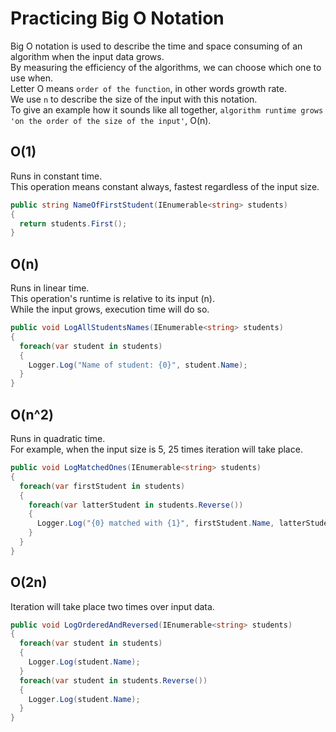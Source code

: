 # Practicing Big O Notation

Big O notation is used to describe the time and space consuming of an algorithm when the input data grows.  
By measuring the efficiency of the algorithms, we can choose which one to use when.  
Letter O means `order of the function`, in other words growth rate.  
We use `n` to describe the size of the input with this notation.  
To give an example how it sounds like all together, `algorithm runtime grows 'on the order of the size of the input'`, O(n).  

## O(1)

Runs in constant time.  
This operation means constant always, fastest regardless of the input size.  

```csharp
public string NameOfFirstStudent(IEnumerable<string> students)
{
  return students.First();
}
```

## O(n)

Runs in linear time.  
This operation's runtime is relative to its input (n).  
While the input grows, execution time will do so.

```csharp
public void LogAllStudentsNames(IEnumerable<string> students)
{
  foreach(var student in students)
  {
    Logger.Log("Name of student: {0}", student.Name);
  }
}
```

## O(n^2)

Runs in quadratic time.  
For example, when the input size is 5, 25 times iteration will take place.

```csharp
public void LogMatchedOnes(IEnumerable<string> students)
{
  foreach(var firstStudent in students)
  {
    foreach(var latterStudent in students.Reverse())
    {
      Logger.Log("{0} matched with {1}", firstStudent.Name, latterStudent.Name);
    }
  }
}
```

## O(2n)

Iteration will take place two times over input data.

```csharp
public void LogOrderedAndReversed(IEnumerable<string> students)
{
  foreach(var student in students)
  {
    Logger.Log(student.Name);
  }
  foreach(var student in students.Reverse())
  {
    Logger.Log(student.Name);
  }
}
```
